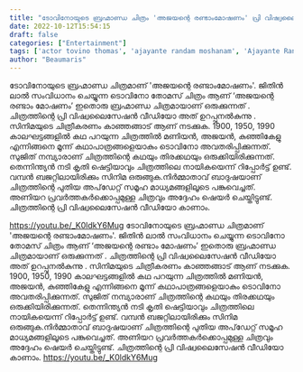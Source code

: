 ```yaml
---
title: "ടോവിനോയുടെ ബ്രഹ്മാണ്ഡ ചിത്രം 'അജയന്റെ രണ്ടാംമോഷണം' പ്രി വിഷ്വലൈസേഷൻ വീഡിയോ"
date: 2022-10-12T15:54:15
draft: false
categories: ["Entertainment"]
tags: ['actor tovino thomas', 'ajayante randam moshanam', 'Ajayante Randam Moshanam Previsualization Glimpse', 'tovino']
author: "Beaumaris"
---
```


ടോവിനോയുടെ ബ്രഹ്മാണ്ഡ ചിത്രമാണ് 'അജയന്റെ രണ്ടാംമോഷണം'. ജിതിന്‍ ലാല്‍ സംവിധാനം ചെയ്യുന്ന ടൊവിനോ തോമസ് ചിത്രം ആണ് ‘അജയന്റെ രണ്ടാം മോഷണം’ ഇതൊരു ബ്രഹ്മാണ്ഡ ചിത്രമായാണ് ഒരുക്കുന്നത് . ചിത്രത്തിന്റെ പ്രി വിഷ്വലൈസേഷൻ വീഡിയോ അത് ഉറപ്പുനൽകുന്നു . സിനിമയുടെ ചിത്രീകരണം കാഞ്ഞങ്ങാട് ആണ് നടക്കുക. 1900, 1950, 1990 കാലഘട്ടങ്ങളില്‍ കഥ പറയുന്ന ചിത്രത്തില്‍ മണിയന്‍, അജയന്‍, കുഞ്ഞികേളു എന്നിങ്ങനെ മൂന്ന് കഥാപാത്രങ്ങളെയാകും ടൊവിനോ അവതരിപ്പിക്കുന്നത്. സുജിത് നമ്പ്യാരാണ് ചിത്രത്തിന്റെ കഥയും തിരക്കഥയും ഒരുക്കിയിരിക്കുന്നത്. തെന്നിന്ത്യന്‍ നടി കൃതി ഷെട്ടിയാവും ചിത്രത്തിലെ നായികയെന്ന് റിപ്പോര്‍ട്ട് ഉണ്ട്. വമ്പന്‍ ബജറ്റിലായിരിക്കും സിനിമ ഒരുങ്ങുക.നിര്‍മ്മാതാവ് ബാദുഷയാണ് ചിത്രത്തിന്റെ പുതിയ അപ്‌ഡേറ്റ് സമൂഹ മാധ്യമങ്ങളിലൂടെ പങ്കുവെച്ചത്. അണിയറ പ്രവര്‍ത്തകര്‍ക്കൊപ്പമുള്ള ചിത്രവും അദ്ദേഹം ഷെയര്‍ ചെയ്തിട്ടുണ്ട്. ചിത്രത്തിന്റെ പ്രി വിഷ്വലൈസേഷൻ വീഡിയോ കാണാം.

https://youtu.be/_K0ldkY6Mug
ടോവിനോയുടെ ബ്രഹ്മാണ്ഡ ചിത്രമാണ് 'അജയന്റെ രണ്ടാംമോഷണം'. ജിതിന്‍ ലാല്‍ സംവിധാനം ചെയ്യുന്ന ടൊവിനോ തോമസ് ചിത്രം ആണ് ‘അജയന്റെ രണ്ടാം മോഷണം’ ഇതൊരു ബ്രഹ്മാണ്ഡ ചിത്രമായാണ് ഒരുക്കുന്നത് . ചിത്രത്തിന്റെ പ്രി വിഷ്വലൈസേഷൻ വീഡിയോ അത് ഉറപ്പുനൽകുന്നു . സിനിമയുടെ ചിത്രീകരണം കാഞ്ഞങ്ങാട് ആണ് നടക്കുക. 1900, 1950, 1990 കാലഘട്ടങ്ങളില്‍ കഥ പറയുന്ന ചിത്രത്തില്‍ മണിയന്‍, അജയന്‍, കുഞ്ഞികേളു എന്നിങ്ങനെ മൂന്ന് കഥാപാത്രങ്ങളെയാകും ടൊവിനോ അവതരിപ്പിക്കുന്നത്. സുജിത് നമ്പ്യാരാണ് ചിത്രത്തിന്റെ കഥയും തിരക്കഥയും ഒരുക്കിയിരിക്കുന്നത്. തെന്നിന്ത്യന്‍ നടി കൃതി ഷെട്ടിയാവും ചിത്രത്തിലെ നായികയെന്ന് റിപ്പോര്‍ട്ട് ഉണ്ട്. വമ്പന്‍ ബജറ്റിലായിരിക്കും സിനിമ ഒരുങ്ങുക.നിര്‍മ്മാതാവ് ബാദുഷയാണ് ചിത്രത്തിന്റെ പുതിയ അപ്‌ഡേറ്റ് സമൂഹ മാധ്യമങ്ങളിലൂടെ പങ്കുവെച്ചത്. അണിയറ പ്രവര്‍ത്തകര്‍ക്കൊപ്പമുള്ള ചിത്രവും അദ്ദേഹം ഷെയര്‍ ചെയ്തിട്ടുണ്ട്. ചിത്രത്തിന്റെ പ്രി വിഷ്വലൈസേഷൻ വീഡിയോ കാണാം. https://youtu.be/_K0ldkY6Mug
